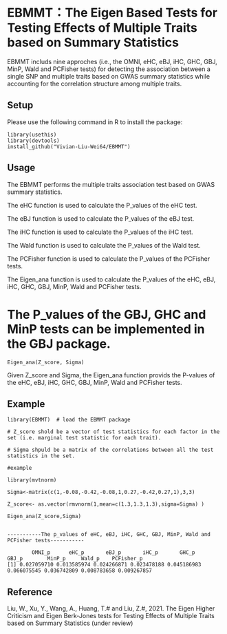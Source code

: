 # EBMMT：The Eigen Based Tests for Testing Effects of Multiple Traits based on Summary Statistics
EBMMT includs nine approches (i.e., the OMNI, eHC, eBJ, iHC, GHC, GBJ, MinP, Wald and PCFisher tests) for detecting the association between a single SNP and multiple traits based on GWAS summary statistics while accounting for the correlation structure among multiple traits.

## Setup

Please use the following command in R to install the package:
```
library(usethis)
library(devtools)
install_github("Vivian-Liu-Wei64/EBMMT")
```
## Usage

The EBMMT performs the multiple traits association test based on GWAS summary statistics.

The eHC function is used to calculate the P_values of the eHC test.

The eBJ function is used to calculate the P_values of the eBJ test.

The iHC function is used to calculate the P_values of the iHC test.

The Wald function is used to calculate the P_values of the Wald test.

The PCFisher function is used to calculate the P_values of the PCFisher tests.

The Eigen_ana function is used to calculate the P_values of the eHC, eBJ, iHC, GHC, GBJ, MinP, Wald and PCFisher tests. 

# The P_values of the GBJ, GHC and MinP tests can be implemented in the GBJ package.

```
Eigen_ana(Z_score, Sigma)
```
Given Z_score and Sigma, the Eigen_ana function provids the P-values of the eHC, eBJ, iHC, GHC, GBJ, MinP, Wald and PCFisher tests. 


## Example 
```
library(EBMMT)  # load the EBMMT package

# Z_score shold be a vector of test statistics for each factor in the set (i.e. marginal test statistic for each trait).

# Sigma shpuld be a matrix of the correlations between all the test statistics in the set.

#example 

library(mvtnorm)

Sigma<-matrix(c(1,-0.08,-0.42,-0.08,1,0.27,-0.42,0.27,1),3,3)  

Z_score<- as.vector(rmvnorm(1,mean=c(1.3,1.3,1.3),sigma=Sigma) )

Eigen_ana(Z_score,Sigma) 


-----------The p_values of eHC, eBJ, iHC, GHC, GBJ, MinP, Wald and PCFisher tests-----------

        OMNI_p      eHC_p       eBJ_p       iHC_p       GHC_p      GBJ_p        MinP_p     Wald_p    PCFisher_p
[1] 0.027059710 0.013585974 0.024266871 0.023478188 0.045186983 0.066075545 0.036742809 0.008783658 0.009267857

```

## Reference
Liu, W., Xu, Y., Wang, A., Huang, T.# and Liu, Z.#,  2021. The Eigen Higher Criticism and Eigen Berk-Jones tests for Testing Effects of Multiple Traits based on Summary Statistics (under review)
